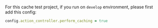 For this cache test project, if you run on `develop` environment, please first add this config:

```ruby
config.action_controller.perform_caching = true
```
